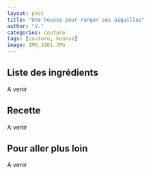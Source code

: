 ```yaml
---
layout: post
title: "Une housse pour ranger ses aiguilles"
author: "V."
categories: couture
tags: [couture, housse]
image: IMG_1861.JPG
---
```


## Liste des ingrédients

A venir

## Recette

A venir

## Pour aller plus loin

A venir